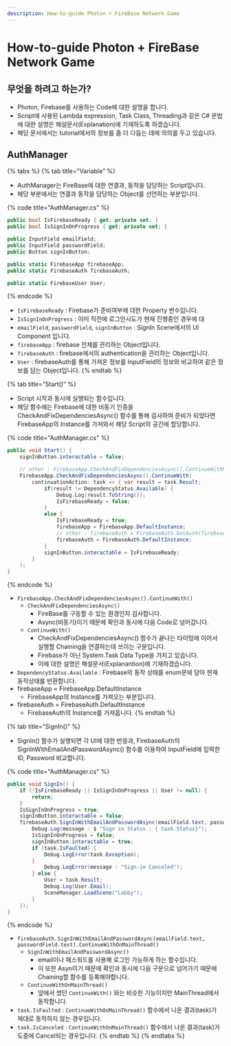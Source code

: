```yaml
---
description: How-to-guide Photon + FireBase Network Game
---
```


# How-to-guide Photon + FireBase Network Game

## 무엇을 하려고 하는가?

* Photon, Firebase를 사용하는 Code에 대한 설명을 합니다.
* Script에 사용된 Lambda expression, Task Class, Threading과 같은 C\# 문법에 대한 설명은 해설문서\(Explanation\)에 기재하도록 하겠습니다.
* 해당 문서에서는 tutorial에서의 정보를 좀 더 다듬는 데에 의의를 두고 있습니다.

## AuthManager

{% tabs %}
{% tab title="Variable" %}
* AuthManager는 FireBase에 대한 연결과, 동작을 담당하는 Script입니다.
* 해당 부분에서는 연결과 동작을 담당하는 Object를 선언하는 부분입니다.

{% code title="AuthManager.cs" %}
```csharp
public bool IsFirebaseReady { get; private set; }
public bool IsSignInOnProgress { get; private set; }

public InputField emailField;
public InputField passwordField;
public Button signInButton;

public static FirebaseApp firebaseApp;
public static FirebaseAuth firebaseAuth;

public static FirebaseUser User;
```
{% endcode %}

* `IsFirebaseReady` : Firebase가 준비여부에 대한 Property 변수입니다.
* `IsSignInOnProgress` : 이미 직전에 로그인시도가 현재 진행중인 경우에 대
* `emailField`, `passwordField`, `signInButton` : SignIn Scene에서의 UI Component 입니다.
* `firebaseApp` : firebase 전체를 관리하는 Object입니다.
* `firebaseAuth` : firebase에서의 authentication을 관리하는 Object입니다.
* `User` : firebaseAuth를 통해 가져온 정보를 InputField의 정보와 비교하여 같은 정보를 담는 Object입니다.
{% endtab %}

{% tab title="Start\(\)" %}
* Script 시작과 동시에 실행되는 함수입니다.
* 해당 함수에는 Firebase에 대한 비동기 인증을 CheckAndFixDependenciesAsync\(\) 함수를 통해 검사하여 준비가 되었다면 FirebaseApp의 Instance를 가져와서 해당 Script의 공간에 할당합니다.

{% code title="AuthManager.cs" %}
```csharp
public void Start() {
    signInButton.interactable = false;

    // other : FirebaseApp.CheckAndFixDependenciesAsync().ContinueWithMainThread()
    FirebaseApp.CheckAndFixDependenciesAsync().ContinueWith(
        continuationAction: task => { var result = task.Result;
            if(result != DependencyStatus.Available) {
                Debug.Log(result.ToString());
                IsFirebaseReady = false;
            }
            else {
                IsFirebaseReady = true;
                firebaseApp = FirebaseApp.DefaultInstance;
                // other : firebaseAuth = FirebaseAuth.GetAuth(firebaseApp);
                firebaseAuth = FirebaseAuth.DefaultInstance;
            }
            signInButton.interactable = IsFirebaseReady;
        }
    );
}
```
{% endcode %}

* `FirebaseApp.CheckAndFixDependenciesAsync().ContinueWith()` 
  * `CheckAndFixDependenciesAsync()`
    * FireBase를 구동할 수 있는 환경인지 검사합니다.
    * Async\(비동기\)이기 때문에 확인과 동시에 다음 Code로 넘어갑니다.
  * `ContinueWith()`
    * CheckAndFixDependenciesAsync\(\) 함수가 끝나는 타이밍에 이어서 실행할 Chaining을 연결하는데 쓰이는 구문입니다.
    * Firebase가 아닌 System.Task Data Type을 가지고 있습니다.
    * 이에 대한 설명은 해설문서\(Explanantion\)에 기재하겠습니다.
* `DependencyStatus.Available` : Firebase의 동작 상태를 enum문에 담아 현재 동작상태를 반환합니다.
* firebaseApp = FirebaseApp.DefaultInstance
  * FirebaseApp의 Instance를 가져오는 부분입니다.
* firebaseAuth = FirebaseAuth.DefaultInstance
  * FirebaseAuth의 Instance를 가져옵니다.
{% endtab %}

{% tab title="SignIn\(\)" %}
* SignIn\(\) 함수가 실행되면 각 UI에 대한 반응과, FirebaseAuth의 SignInWithEmailAndPasswordAsync\(\) 함수를 이용하여 InputField에 입력한 ID, Password 비교합니다.

{% code title="AuthManager.cs" %}
```csharp
public void SignIn() {
    if (!IsFirebaseReady || IsSignInOnProgress || User != null) {
        return;
    }
    IsSignInOnProgress = true;
    signInButton.interactable = false;
    firebaseAuth.SignInWithEmailAndPasswordAsync(emailField.text, passwordField.text).ContinueWithOnMainThread(continuation : task => {
        Debug.Log(message : $ "Sign in Status : { task.Status}");
        IsSignInOnProgress = false;
        signInButton.interactable = true;
        if (task.IsFaulted) {
            Debug.LogError(task.Exception);
        }
            Debug.LogError(message : "Sign-in Canceled");
        } else {
            User = task.Result;
            Debug.Log(User.Email);
            SceneManager.LoadScene("Lobby");
        }
    });
}
```
{% endcode %}

* `firebaseAuth.SignInWithEmailAndPasswordAsync(emailField.text, passwordField.text).ContinueWithOnMainThread()`
  * `SignInWithEmailAndPasswordAsync()` 
    * email이나 패스워드를 사용해 로그인 가능하게 하는 함수입니다.
    * 이 또한 Asyn이기 때문에 확인과 동시에 다음 구문으로 넘어가기 때문에 Chaining할 함수를 등록해야합니다.
  * `ContinueWithOnMainThread()`
    * 앞에서 썼던 `ContinueWith()` 와는 비슷한 기능이지만 MainThread에서 동작합니다.
* `task.IsFaulted` : `ContinueWithOnMainThread()` 함수에서 나온 결과\(task\)가 제대로 동작하지 않는 경우입니다.
* `task.IsCanceled` : `ContinueWithOnMainThread()` 함수에서 나온 결과\(task\)가 도중에 Cancel되는 경우입니다.
{% endtab %}
{% endtabs %}


